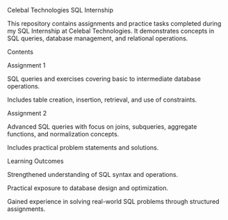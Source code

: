 Celebal Technologies SQL Internship

This repository contains assignments and practice tasks completed during my SQL Internship at Celebal Technologies.
It demonstrates concepts in SQL queries, database management, and relational operations.

Contents

Assignment 1

SQL queries and exercises covering basic to intermediate database operations.

Includes table creation, insertion, retrieval, and use of constraints.

Assignment 2

Advanced SQL queries with focus on joins, subqueries, aggregate functions, and normalization concepts.

Includes practical problem statements and solutions.

Learning Outcomes

Strengthened understanding of SQL syntax and operations.

Practical exposure to database design and optimization.

Gained experience in solving real-world SQL problems through structured assignments.

